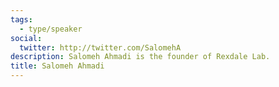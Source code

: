 ```yaml
---
tags:
  - type/speaker
social:
  twitter: http://twitter.com/SalomehA
description: Salomeh Ahmadi is the founder of Rexdale Lab.
title: Salomeh Ahmadi
---
```


